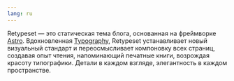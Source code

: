 ```yaml
---
lang: ru
---
```


Retypeset — это статическая тема блога, основанная на фреймворке [Astro](https://astro.build/). Вдохновленная [Typography](https://astro-theme-typography.vercel.app/), Retypeset устанавливает новый визуальный стандарт и переосмысливает компоновку всех страниц, создавая опыт чтения, напоминающий печатные книги, возрождая красоту типографики. Детали в каждом взгляде, элегантность в каждом пространстве.
